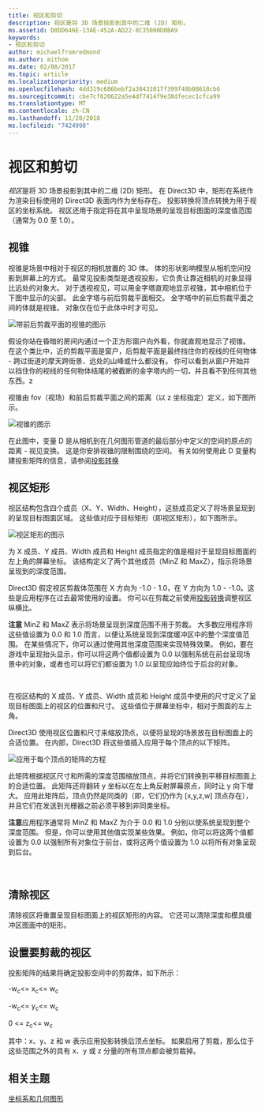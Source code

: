 ```yaml
---
title: 视区和剪切
description: 视区是将 3D 场景投影到其中的二维 (2D) 矩形。
ms.assetid: D0DD646E-13AE-452A-AD22-8C35000D0BA9
keywords:
- 视区和剪切
author: michaelfromredmond
ms.author: mithom
ms.date: 02/08/2017
ms.topic: article
ms.localizationpriority: medium
ms.openlocfilehash: 4dd319c686bebf2a30431017f399f48b08618cb6
ms.sourcegitcommit: cbe7cf620622a5e4df7414f9e38dfecec1cfca99
ms.translationtype: MT
ms.contentlocale: zh-CN
ms.lasthandoff: 11/20/2018
ms.locfileid: "7424998"
---
```

# <a name="viewports-and-clipping"></a>视区和剪切


*视区*是将 3D 场景投影到其中的二维 (2D) 矩形。 在 Direct3D 中，矩形在系统作为渲染目标使用的 Direct3D 表面内作为坐标存在。 投影转换将顶点转换为用于视区的坐标系统。 视区还用于指定将在其中呈现场景的呈现目标图面的深度值范围（通常为 0.0 至 1.0）。

## <a name="span-idtheviewingfrustumspanspan-idtheviewingfrustumspanspan-idtheviewingfrustumspanthe-viewing-frustum"></a><span id="The_Viewing_Frustum"></span><span id="the_viewing_frustum"></span><span id="THE_VIEWING_FRUSTUM"></span>视锥


视锥是场景中相对于视区的相机放置的 3D 体。 体的形状影响模型从相机空间投影到屏幕上的方式。 最常见投影类型是透视投影，它负责让靠近相机的对象显得比远处的对象大。 对于透视视见，可以用金字塔直观地显示视锥，其中相机位于下图中显示的尖部。 此金字塔与前后剪裁平面相交。 金字塔中的前后剪裁平面之间的体就是视锥。 对象仅在位于此体中时才可见。

![带前后剪裁平面的视锥的图示](images/frustum.png)

假设你站在昏暗的房间内通过一个正方形窗户向外看，你就直观地显示了视锥。 在这个类比中，近的剪裁平面是窗户，后剪裁平面是最终挡住你的视线的任何物体 - 跨过街道的摩天跨街景、远处的山峰或什么都没有。 你可以看到从窗户开始并以挡住你的视线的任何物体结尾的被截断的金字塔内的一切，并且看不到任何其他东西。z

视锥由 fov（视场）和前后剪裁平面之间的距离（以 z 坐标指定）定义，如下图所示。

![视锥的图示](images/fovdiag.png)

在此图中，变量 D 是从相机到在几何图形管道的最后部分中定义的空间的原点的距离 - 视见变换。 这是你安排视锥的限制围绕的空间。 有关如何使用此 D 变量构建投影矩阵的信息，请参阅[投影转换](projection-transform.md)

## <a name="span-idviewportrectanglespanspan-idviewportrectanglespanspan-idviewportrectanglespanviewport-rectangle"></a><span id="Viewport_Rectangle"></span><span id="viewport_rectangle"></span><span id="VIEWPORT_RECTANGLE"></span>视区矩形


视区结构包含四个成员（X、Y、Width、Height），这些成员定义了将场景呈现到的呈现目标图面区域。 这些值对应于目标矩形（即视区矩形），如下图所示。

![视区矩形的图示](images/destrect.png)

为 X 成员、Y 成员、Width 成员和 Height 成员指定的值是相对于呈现目标图面的左上角的屏幕坐标。 该结构定义了两个其他成员（MinZ 和 MaxZ），指示将场景呈现到的深度范围。

Direct3D 假定视区剪裁体范围在 X 方向为 -1.0 - 1.0，在 Y 方向为 1.0 - -1.0。这些是应用程序在过去最常使用的设置。 你可以在剪裁之前使用[投影转换](projection-transform.md)调整视区纵横比。

**注意** MinZ 和 MaxZ 表示将场景呈现到深度范围不用于剪裁。 大多数应用程序将这些值设置为 0.0 和 1.0 而言，以便让系统呈现到深度缓冲区中的整个深度值范围。 在某些情况下，你可以通过使用其他深度范围来实现特殊效果。 例如，要在游戏中呈现抬头显示，你可以将这两个值都设置为 0.0 以强制系统在前台呈现场景中的对象，或者也可以将它们都设置为 1.0 以呈现应始终位于后台的对象。

 

在视区结构的 X 成员、Y 成员、Width 成员和 Height 成员中使用的尺寸定义了呈现目标图面上的视区的位置和尺寸。 这些值位于屏幕坐标中，相对于图面的左上角。

Direct3D 使用视区位置和尺寸来缩放顶点，以便将呈现的场景放在目标图面上的合适位置。 在内部，Direct3D 将这些值插入应用于每个顶点的以下矩阵。

![应用于每个顶点的矩阵的方程](images/vpscale.png)

此矩阵根据视区尺寸和所需的深度范围缩放顶点，并将它们转换到平移目标图面上的合适位置。 此矩阵还将翻转 y 坐标以在左上角反射屏幕原点，同时让 y 向下增大。 应用此矩阵后，顶点仍然是同类的（即，它们仍作为 \[x,y,z,w\] 顶点存在），并且它们在发送到光栅器之前必须平移到非同类坐标。

**注意**应用程序通常将 MinZ 和 MaxZ 为介于 0.0 和 1.0 分别以使系统呈现到整个深度范围。 但是，你可以使用其他值实现某些效果。 例如，你可以将这两个值都设置为 0.0 以强制所有对象位于前台，或将这两个值设置为 1.0 以将所有对象呈现到后台。

 

## <a name="span-idclearingaviewportspanspan-idclearingaviewportspanspan-idclearingaviewportspanclearing-a-viewport"></a><span id="Clearing_a_Viewport"></span><span id="clearing_a_viewport"></span><span id="CLEARING_A_VIEWPORT"></span>清除视区


清除视区将重置呈现目标图面上的视区矩形的内容。 它还可以清除深度和模具缓冲区图面中的矩形。

## <a name="span-idsetuptheviewportforclippingspanspan-idsetuptheviewportforclippingspanspan-idsetuptheviewportforclippingspanset-up-the-viewport-for-clipping"></a><span id="Set_Up_the_Viewport_for_Clipping"></span><span id="set_up_the_viewport_for_clipping"></span><span id="SET_UP_THE_VIEWPORT_FOR_CLIPPING"></span>设置要剪裁的视区


投影矩阵的结果将确定投影空间中的剪裁体，如下所示：

-w<sub>c</sub>&lt;= x<sub>c</sub>&lt;= w<sub>c</sub>

-w<sub>c</sub>&lt;= y<sub>c</sub>&lt;= w<sub>c</sub>

0 &lt;= z<sub>c</sub>&lt;= w<sub>c</sub>

其中：x、y、z 和 w 表示应用投影转换后顶点坐标。 如果启用了剪裁，那么位于这些范围之外的具有 x、y 或 z 分量的所有顶点都会被剪裁掉。

## <a name="span-idrelated-topicsspanrelated-topics"></a><span id="related-topics"></span>相关主题


[坐标系和几何图形](coordinate-systems-and-geometry.md)

 

 





